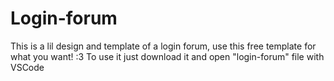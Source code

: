 # Login-forum
This is a lil design and template of a login forum, use this free template for what you want! :3
To use it just download it and open "login-forum" file with VSCode
